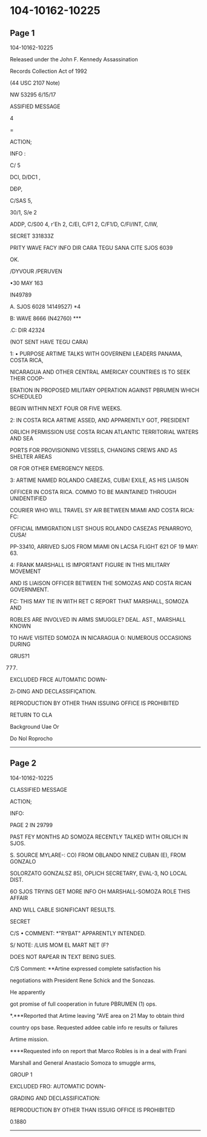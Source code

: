 # 104-10162-10225

## Page 1

104-10162-10225

Released under the John F. Kennedy Assassination

Records Collection Act of 1992

(44 USC 2107 Note)

NW 53295 6/15/17

ASSIFIED MESSAGE

4

=

ACTION;

INFO :

C/ 5

DCI, D/DC1 ,

DĐP,

C/SAS 5,

30/1, S/e 2

ADDP, C/S00 4, r'Eh 2, C/EI, C/F1 2, C/F1/D, C/FI/INT, C/IW,

SECRET 331833Z

PRITY WAVE FACY INFO DIR CARA TEGU SANA CITE SJOS 6039

OK.

/DYVOUR /PERUVEN

•30 MAY 163

IN49789

A. SJOS 6028 14149527) *4

B: WAVE 8666 (N42760) ***

.C: DIR 42324

(NOT SENT HAVE TEGU CARA)

1: • PURPOSE ARTIME TALKS WITH GOVERNENI LEADERS PANAMA, COSTA RICA,

NICARAGUA AND OTHER CENTRAL AMERICAY COUNTRIES IS TO SEEK THEIR COOP-

ERATION IN PROPOSED MILITARY OPERATION AGAINST PBRUMEN WHICH SCHEDULED

BEGIN WITHIN NEXT FOUR OR FIVE WEEKS.

2: IN COSTA RICA ARTIME ASSED, AND APPARENTLY GOT, PRESIDENT

ORLICH PERMISSION USE COSTA RICAN ATLANTIC TERRITORIAL WATERS AND SEA

PORTS FOR PROVISIONING VESSELS, CHANGINS CREWS AND AS SHELTER AREAS

OR FOR OTHER EMERGENCY NEEDS.

3: ARTIME NAMED ROLANDO CABEZAS, CUBA! EXILE, AS HIS LIAISON

OFFICER IN COSTA RICA. COMMO TO BE MAINTAINED THROUGH UNIDENTIFIED

COURIER WHO WILL TRAVEL SY AIR BETWEEN MIAMI AND COSTA RICA: FC:

OFFICIAL IMMIGRATION LIST SHOUS ROLANDO CASEZAS PENARROYO, CUSA!

PP-33410, ARRIVED SJOS FROM MIAMI ON LACSA FLIGHT 621 OF 19 MAY: 63.

4: FRANK MARSHALL IS IMPORTANT FIGURE IN THIS MILITARY MOVEMENT

AND IS LIAISON OFFICER BETWEEN THE SOMOZAS AND COSTA RICAN GOVERNMENT.

FC: THIS MAY TIE IN WITH RET C REPORT THAT MARSHALL, SOMOZA AND

ROBLES ARE INVOLVED IN ARMS SMUGGLE? DEAL. AST., MARSHALL KNOWN

TO HAVE VISITED SOMOZA IN NICARAGUA O: NUMEROUS OCCASIONS DURING

GRUS?1

777.

EXCLUDED FRCE AUTOMATIC DOWN-

Zi-DING AND DECLASSIFIÇATION.

REPRODUCTION BY OTHER THAN ISSUING OFFICE IS PROHIBITED

RETURN TO CLA

Background Uae Or

Do Nol Roprocho

---

## Page 2

104-10162-10225

CLASSIFIED MESSAGE

ACTION;

INFO:

PAGE 2 IN 29799

PAST FEY MONTHS AD SOMOZA RECENTLY TALKED WITH ORLICH IN SJOS.

S. SOURCE MYLARE-: CO) FROM OBLANDO NINEZ CUBAN (E), FROM GONZALO

SOLORZATO GONZALSZ 85), OPLICH SECRETARY, EVAL-3, NO LOCAL DIST.

6O SJOS TRYINS GET MORE INFO OH MARSHALL-SOMOZA ROLE THIS AFFAIR

AND WILL CABLE SIGNIFICANT RESULTS.

SECRET

C/S • COMMENT: *"RYBAT" APPARENTLY INTENDED.

S/ NOTE: /LUIS MOM EL MART NET (F?

DOES NOT RAPEAR IN TEXT BEING SUES.

C/S Comment: **Artine expressed complete satisfaction his

negotiations with President Rene Schick and the Sonozas.

He apparently

got promise of full cooperation in future PBRUMEN (1) ops.

*.***Reported that Artime leaving "AVE area on 21 May to obtain third

country ops base. Requested addee cable info re results or failures

Artime mission.

****Requested info on report that Marco Robles is in a deal with Frani

Marshall and General Anastacio Somoza to smuggle arms,

GROUP 1

EXCLUDED FRO: AUTOMATIC DOWN-

GRADING AND DECLASSIFICATION:

REPRODUCTION BY OTHER THAN ISSUIG OFFICE IS PROHIBITED

0.1880

---

